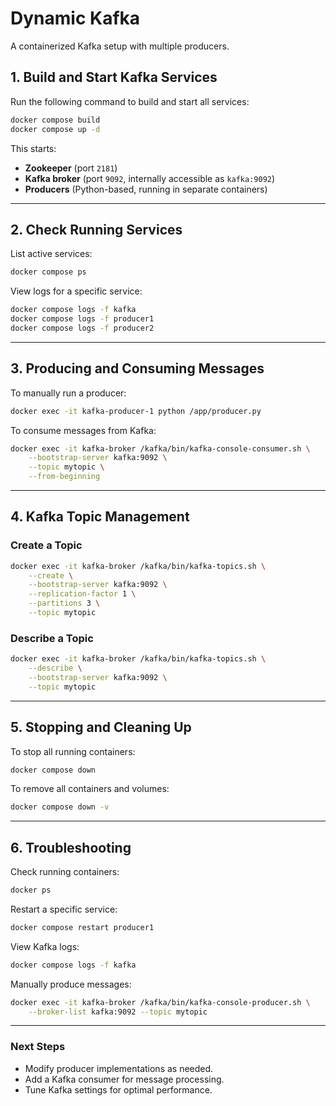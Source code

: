 # Dynamic Kafka
A containerized Kafka setup with multiple producers.

## **1. Build and Start Kafka Services**

Run the following command to build and start all services:

```bash
docker compose build
docker compose up -d
```

This starts:

- **Zookeeper** (port `2181`)
- **Kafka broker** (port `9092`, internally accessible as `kafka:9092`)
- **Producers** (Python-based, running in separate containers)

---

## **2. Check Running Services**

List active services:

```bash
docker compose ps
```

View logs for a specific service:

```bash
docker compose logs -f kafka
docker compose logs -f producer1
docker compose logs -f producer2
```

---

## **3. Producing and Consuming Messages**

To manually run a producer:

```bash
docker exec -it kafka-producer-1 python /app/producer.py
```

To consume messages from Kafka:

```bash
docker exec -it kafka-broker /kafka/bin/kafka-console-consumer.sh \
    --bootstrap-server kafka:9092 \
    --topic mytopic \
    --from-beginning
```

---

## **4. Kafka Topic Management**

### **Create a Topic**

```bash
docker exec -it kafka-broker /kafka/bin/kafka-topics.sh \
    --create \
    --bootstrap-server kafka:9092 \
    --replication-factor 1 \
    --partitions 3 \
    --topic mytopic
```

### **Describe a Topic**

```bash
docker exec -it kafka-broker /kafka/bin/kafka-topics.sh \
    --describe \
    --bootstrap-server kafka:9092 \
    --topic mytopic
```

---

## **5. Stopping and Cleaning Up**

To stop all running containers:

```bash
docker compose down
```

To remove all containers and volumes:

```bash
docker compose down -v
```

---

## **6. Troubleshooting**

Check running containers:

```bash
docker ps
```

Restart a specific service:

```bash
docker compose restart producer1
```

View Kafka logs:

```bash
docker compose logs -f kafka
```

Manually produce messages:

```bash
docker exec -it kafka-broker /kafka/bin/kafka-console-producer.sh \
    --broker-list kafka:9092 --topic mytopic
```

---

### **Next Steps**

- Modify producer implementations as needed.
- Add a Kafka consumer for message processing.
- Tune Kafka settings for optimal performance.
